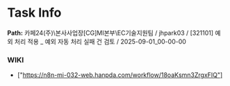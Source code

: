 # Task Info

**Path:** 카페24(주)\본사사업장\[CG]MI본부\EC기술지원팀 / jhpark03 / [321101] 예외 처리 적용 _ 예외 자동 처리 실패 건 검토 / 2025-09-01_00-00-00

### WIKI
- ["https://n8n-mi-032-web.hanpda.com/workflow/18oaKsmn3ZrgxFIQ"]

